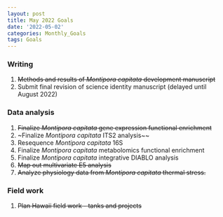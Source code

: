 ```yaml
---
layout: post
title: May 2022 Goals
date: '2022-05-02'
categories: Monthly_Goals
tags: Goals
---
```

### Writing 
1. ~~Methods and results of *Montipora capitata* development manuscript~~      
2. Submit final revision of science identity manuscript (delayed until August 2022)   

### Data analysis     
1. ~~Finalize *Montipora capitata* gene expression functional enrichment~~ 
2. ~Finalize *Montipora capitata* ITS2 analysis~~
3. Resequence *Montipora capitata* 16S  
4. Finalize *Montipora capitata* metabolomics functional enrichment  
5. Finalize *Montipora capitata* integrative DIABLO analysis 
6. ~~Map out multivariate E5 analysis~~  
7. ~~Analyze physiology data from *Montipora capitata* thermal stress.~~    

### Field work
1. ~~Plan Hawaii field work - tanks and projects~~    

